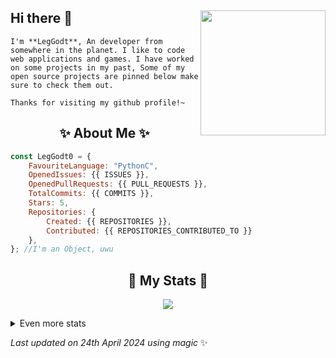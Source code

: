 ## Hi there 👋 <img align="right" src="https://avatars.githubusercontent.com/u/93236678?v=4" width="200" />
    I'm **LegGodt**, An developer from somewhere in the planet. I like to code web applications and games. I have worked on some projects in my past, Some of my open source projects are pinned below make sure to check them out.

    Thanks for visiting my github profile!~

<h2 align="center"> ✨ About Me ✨</h2>

```js
const LegGodt0 = {
    FavouriteLanguage: "PythonC",
    OpenedIssues: {{ ISSUES }},
    OpenedPullRequests: {{ PULL_REQUESTS }},
    TotalCommits: {{ COMMITS }},
    Stars: 5,
    Repositories: {
        Created: {{ REPOSITORIES }},
        Contributed: {{ REPOSITORIES_CONTRIBUTED_TO }}
    },
}; //I'm an Object, uwu
```

<h2 align="center"> 🚀 My Stats 🚀</h2>
<p align="center">
<img src="https://github-readme-streak-stats.herokuapp.com/?user=LegGodt0&theme=tokyonight">
</p>
<details>
    <summary>
        Even more stats
    </summary>
    <p align="center">
    <img src="https://github-profile-trophy.vercel.app/?username=LegGodt0&theme=dracula">
    <img src="https://github-readme-stats.vercel.app/api?username=LegGodt0&theme=tokyonight&count_private=true&show_icons=true&include_all_commits=true">
    </p>
</details>

<!-- Last updated on Wed Apr 24 2024 14:25:54 GMT+0000 (Coordinated Universal Time) ;-;-->
<i>Last updated on 24th April 2024 using magic</i> ✨ 
